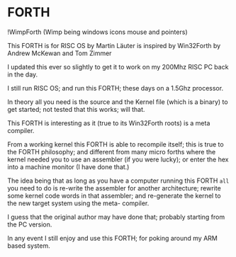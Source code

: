 # FORTH

!WimpForth (Wimp being windows icons mouse and pointers)

This FORTH is for RISC OS by Martin Läuter is inspired by Win32Forth by Andrew McKewan and Tom Zimmer

I updated this ever so slightly to get it to work on my 200Mhz RISC PC back in the day.

I still run RISC OS; and run this FORTH; these days on a 1.5Ghz processor.

In theory all you need is the source and the Kernel file (which is a binary) to get started; not tested that this works; will that.

This FORTH is interesting as it (true to its Win32Forth roots) is a meta compiler.

From a working kernel this FORTH is able to recompile itself; this is true to the FORTH philosophy; 
and different from many micro forths where the kernel needed you to use an assembler (if you were lucky); 
or enter the hex into a machine monitor (I have done that.)

The idea being  that as long as you have a computer running this FORTH `all` you need to do is re-write the assembler for another
architecture; rewrite some kernel code words in that assembler; and re-generate the kernel to the new target system using the meta-
compiler.

I guess that the original author may have done that; probably starting from the PC version.

In any event I still enjoy and use this FORTH; for poking around my ARM based system.





